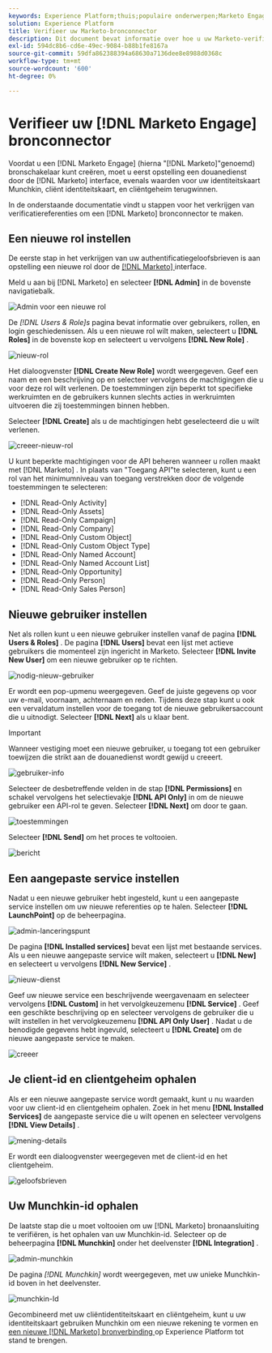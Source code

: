 ```yaml
---
keywords: Experience Platform;thuis;populaire onderwerpen;Marketo Engage;marketo engageren;marketo
solution: Experience Platform
title: Verifieer uw Marketo-bronconnector
description: Dit document bevat informatie over hoe u uw Marketo-verificatiereferenties kunt genereren.
exl-id: 594dc8b6-cd6e-49ec-9084-b88b1fe8167a
source-git-commit: 59dfa862388394a68630a7136dee8e8988d0368c
workflow-type: tm+mt
source-wordcount: '600'
ht-degree: 0%

---
```


# Verifieer uw [!DNL Marketo Engage] bronconnector

Voordat u een [!DNL Marketo Engage] (hierna &quot;[!DNL Marketo]&quot;genoemd) bronschakelaar kunt creëren, moet u eerst opstelling een douanedienst door de [!DNL Marketo] interface, evenals waarden voor uw identiteitskaart Munchkin, cliënt identiteitskaart, en cliëntgeheim terugwinnen.

In de onderstaande documentatie vindt u stappen voor het verkrijgen van verificatiereferenties om een [!DNL Marketo] bronconnector te maken.

## Een nieuwe rol instellen

De eerste stap in het verkrijgen van uw authentificatiegeloofsbrieven is aan opstelling een nieuwe rol door de [[!DNL Marketo] ](https://app-sjint.marketo.com/#MM0A1) interface.

Meld u aan bij [!DNL Marketo] en selecteer **[!DNL Admin]** in de bovenste navigatiebalk.

![ Admin voor een nieuwe rol ](../images/marketo/home.png)

De *[!DNL Users & Role]s* pagina bevat informatie over gebruikers, rollen, en login geschiedenissen. Als u een nieuwe rol wilt maken, selecteert u **[!DNL Roles]** in de bovenste kop en selecteert u vervolgens **[!DNL New Role]** .

![ nieuw-rol ](../images/marketo/new-role.png)

Het dialoogvenster **[!DNL Create New Role]** wordt weergegeven. Geef een naam en een beschrijving op en selecteer vervolgens de machtigingen die u voor deze rol wilt verlenen. De toestemmingen zijn beperkt tot specifieke werkruimten en de gebruikers kunnen slechts acties in werkruimten uitvoeren die zij toestemmingen binnen hebben.

Selecteer **[!DNL Create]** als u de machtigingen hebt geselecteerd die u wilt verlenen.

![ creeer-nieuw-rol ](../images/marketo/create-new-role.png)

U kunt beperkte machtigingen voor de API beheren wanneer u rollen maakt met [!DNL Marketo] . In plaats van &quot;Toegang API&quot;te selecteren, kunt u een rol van het minimumniveau van toegang verstrekken door de volgende toestemmingen te selecteren:

* [!DNL Read-Only Activity]
* [!DNL Read-Only Assets]
* [!DNL Read-Only Campaign]
* [!DNL Read-Only Company]
* [!DNL Read-Only Custom Object]
* [!DNL Read-Only Custom Object Type]
* [!DNL Read-Only Named Account]
* [!DNL Read-Only Named Account List]
* [!DNL Read-Only Opportunity]
* [!DNL Read-Only Person]
* [!DNL Read-Only Sales Person]

## Nieuwe gebruiker instellen

Net als rollen kunt u een nieuwe gebruiker instellen vanaf de pagina **[!DNL Users & Roles]** . De pagina **[!DNL Users]** bevat een lijst met actieve gebruikers die momenteel zijn ingericht in Marketo. Selecteer **[!DNL Invite New User]** om een nieuwe gebruiker op te richten.

![ nodig-nieuw-gebruiker ](../images/marketo/invite-new-user.png)

Er wordt een pop-upmenu weergegeven. Geef de juiste gegevens op voor uw e-mail, voornaam, achternaam en reden. Tijdens deze stap kunt u ook een vervaldatum instellen voor de toegang tot de nieuwe gebruikersaccount die u uitnodigt. Selecteer **[!DNL Next]** als u klaar bent.

>[!IMPORTANT]
>
>Wanneer vestiging moet een nieuwe gebruiker, u toegang tot een gebruiker toewijzen die strikt aan de douanedienst wordt gewijd u creeert.

![ gebruiker-info ](../images/marketo/new-user-info.png)

Selecteer de desbetreffende velden in de stap **[!DNL Permissions]** en schakel vervolgens het selectievakje **[!DNL API Only]** in om de nieuwe gebruiker een API-rol te geven. Selecteer **[!DNL Next]** om door te gaan.

![ toestemmingen ](../images/marketo/permissions.png)

Selecteer **[!DNL Send]** om het proces te voltooien.

![ bericht ](../images/marketo/message.png)

## Een aangepaste service instellen

Nadat u een nieuwe gebruiker hebt ingesteld, kunt u een aangepaste service instellen om uw nieuwe referenties op te halen. Selecteer **[!DNL LaunchPoint]** op de beheerpagina.

![ admin-lanceringspunt ](../images/marketo/admin-launchpoint.png)

De pagina **[!DNL Installed services]** bevat een lijst met bestaande services. Als u een nieuwe aangepaste service wilt maken, selecteert u **[!DNL New]** en selecteert u vervolgens **[!DNL New Service]** .

![ nieuw-dienst ](../images/marketo/new-service.png)

Geef uw nieuwe service een beschrijvende weergavenaam en selecteer vervolgens **[!DNL Custom]** in het vervolgkeuzemenu **[!DNL Service]** . Geef een geschikte beschrijving op en selecteer vervolgens de gebruiker die u wilt instellen in het vervolgkeuzemenu **[!DNL API Only User]** . Nadat u de benodigde gegevens hebt ingevuld, selecteert u **[!DNL Create]** om de nieuwe aangepaste service te maken.

![ creeer ](../images/marketo/create.png)

## Je client-id en clientgeheim ophalen

Als er een nieuwe aangepaste service wordt gemaakt, kunt u nu waarden voor uw client-id en clientgeheim ophalen. Zoek in het menu **[!DNL Installed Services]** de aangepaste service die u wilt openen en selecteer vervolgens **[!DNL View Details]** .

![ mening-details ](../images/marketo/view-details.png)

Er wordt een dialoogvenster weergegeven met de client-id en het clientgeheim.

![ geloofsbrieven ](../images/marketo/credentials.png)

## Uw Munchkin-id ophalen

De laatste stap die u moet voltooien om uw [!DNL Marketo] bronaansluiting te verifiëren, is het ophalen van uw Munchkin-id. Selecteer op de beheerpagina **[!DNL Munchkin]** onder het deelvenster **[!DNL Integration]** .

![ admin-munchkin ](../images/marketo/admin-munchkin.png)

De pagina *[!DNL Munchkin]* wordt weergegeven, met uw unieke Munchkin-id boven in het deelvenster.

![ munchkin-Id ](../images/marketo/munchkin-id.png)

Gecombineerd met uw cliëntidentiteitskaart en cliëntgeheim, kunt u uw identiteitskaart gebruiken Munchkin om een nieuwe rekening te vormen en [ een nieuwe  [!DNL Marketo]  bronverbinding ](../../../tutorials/ui/create/adobe-applications/marketo.md) op Experience Platform tot stand te brengen.
